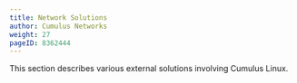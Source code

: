 ```yaml
---
title: Network Solutions
author: Cumulus Networks
weight: 27
pageID: 8362444
---
```


This section describes various external solutions involving Cumulus Linux.

